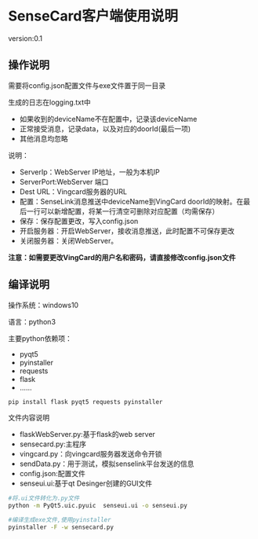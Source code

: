 # SenseCard客户端使用说明

version:0.1

## 操作说明

需要将config.json配置文件与exe文件置于同一目录

生成的日志在logging.txt中

* 如果收到的deviceName不在配置中，记录该deviceName
* 正常接受消息，记录data，以及对应的doorId(最后一项)
* 其他消息均忽略

说明：

* ServerIp：WebServer IP地址，一般为本机IP
* ServerPort:WebServer 端口
* Dest URL：Vingcard服务器的URL
* 配置：SenseLink消息推送中deviceName到VingCard doorId的映射。在最后一行可以新增配置，将某一行清空可删除对应配置（均需保存）
* 保存：保存配置更改，写入config.json
* 开启服务器：开启WebServer，接收消息推送，此时配置不可保存更改
* 关闭服务器：关闭WebServer。

**注意：如需要更改VingCard的用户名和密码，请直接修改config.json文件**

## 编译说明

操作系统：windows10

语言：python3

主要python依赖项：

* pyqt5
* pyinstaller
* requests
* flask 
* ……

```bash
pip install flask pyqt5 requests pyinstaller
```

文件内容说明

* flaskWebServer.py:基于flask的web server
* sensecard.py:主程序
* vingcard.py：向vingcard服务器发送命令开锁
* sendData.py：用于测试，模拟senselink平台发送的信息
* config.json:配置文件
* senseui.ui:基于qt Desinger创建的GUI文件

```bash
#将.ui文件转化为.py文件
python -m PyQt5.uic.pyuic  senseui.ui -o senseui.py

#编译生成exe文件,使用pyinstaller
pyinstaller -F -w sensecard.py
```